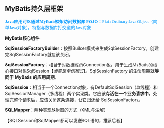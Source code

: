 ## MyBatis持久层框架

<font color=#0099ff face="楷体">**Java应用可以通过MyBatis框架访问数据库**</font>
<font color=#0099ff face="楷体">**POJO**：Plain Ordinary Java Object（简单Java对象），特指与数据库打交道的Java对象</font>


**MyBatis核心组件**

**SqlSessionFactoryBuilder**：按照Builder模式来生成SqlSessionFactory。创建完SqlSessionFactory就应该关闭。

**SqlSessionFactory**：相当于对数据库的Connection池，用于生成MyBatis的核心接口对象SqlSession【*通常是单例模式*】。SqlSessionFactory 的生命周期就**等同于 MyBatis 的应用周期**。

**SqlSession**：相当于一个Connection对象，有DefaultSqlSession（单线程）和SqlSessionManager（多线程）两个实现类。它应该**存活在一个业务请求中**，处理完整个请求后，应该关闭这条连接，让它归还给 SqlSessionFactory。

**SQLMapper**：两种实现映射器的方式（XML与注解）

【SQLSession和SqlMapper都可以发送SQL语句，推荐后者】
<!--stackedit_data:
eyJoaXN0b3J5IjpbMTk0NTQ0MDgxOCwtMTQ5MjM1MDE2NiwxND
kzMzAxOTMwLC0xMDM2ODQ1NTI5LDE1MzcxMjE3NjUsMTM5MTI3
NDI4MV19
-->